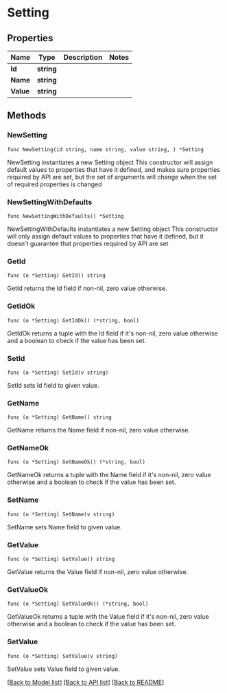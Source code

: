 # Setting

## Properties

Name | Type | Description | Notes
------------ | ------------- | ------------- | -------------
**Id** | **string** |  | 
**Name** | **string** |  | 
**Value** | **string** |  | 

## Methods

### NewSetting

`func NewSetting(id string, name string, value string, ) *Setting`

NewSetting instantiates a new Setting object
This constructor will assign default values to properties that have it defined,
and makes sure properties required by API are set, but the set of arguments
will change when the set of required properties is changed

### NewSettingWithDefaults

`func NewSettingWithDefaults() *Setting`

NewSettingWithDefaults instantiates a new Setting object
This constructor will only assign default values to properties that have it defined,
but it doesn't guarantee that properties required by API are set

### GetId

`func (o *Setting) GetId() string`

GetId returns the Id field if non-nil, zero value otherwise.

### GetIdOk

`func (o *Setting) GetIdOk() (*string, bool)`

GetIdOk returns a tuple with the Id field if it's non-nil, zero value otherwise
and a boolean to check if the value has been set.

### SetId

`func (o *Setting) SetId(v string)`

SetId sets Id field to given value.


### GetName

`func (o *Setting) GetName() string`

GetName returns the Name field if non-nil, zero value otherwise.

### GetNameOk

`func (o *Setting) GetNameOk() (*string, bool)`

GetNameOk returns a tuple with the Name field if it's non-nil, zero value otherwise
and a boolean to check if the value has been set.

### SetName

`func (o *Setting) SetName(v string)`

SetName sets Name field to given value.


### GetValue

`func (o *Setting) GetValue() string`

GetValue returns the Value field if non-nil, zero value otherwise.

### GetValueOk

`func (o *Setting) GetValueOk() (*string, bool)`

GetValueOk returns a tuple with the Value field if it's non-nil, zero value otherwise
and a boolean to check if the value has been set.

### SetValue

`func (o *Setting) SetValue(v string)`

SetValue sets Value field to given value.



[[Back to Model list]](../README.md#documentation-for-models) [[Back to API list]](../README.md#documentation-for-api-endpoints) [[Back to README]](../README.md)


